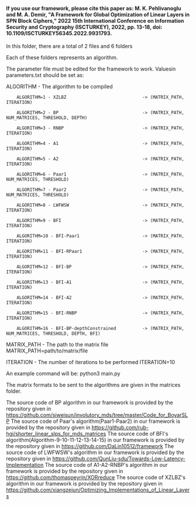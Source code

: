 #### If you use our framework, please cite this paper as: M. K. Pehlivanoglu and M. A. Demir, "A Framework for Global Optimization of Linear Layers in SPN Block Ciphers," 2022 15th International Conference on Information Security and Cryptography (ISCTURKEY), 2022, pp. 13-18, doi: 10.1109/ISCTURKEY56345.2022.9931793.


In this folder, there are a total of 2 files and 6 folders


Each of these folders represents an algorithm.


The parameter file must be edited for the framework to work.
Values ​​in parameters.txt should be set as:


ALGORITHM - The algorithm to be compiled 

        ALGORITHM=1 - XZLBZ                             -> (MATRIX_PATH, ITERATION)
        
        ALGORITHM=2 - BP                                -> (MATRIX_PATH, NUM_MATRICES, THRESHOLD, DEPTH)
        
        ALGORITHM=3 - RNBP                              -> (MATRIX_PATH, ITERATION)
        
        ALGORITHM=4 - A1                                -> (MATRIX_PATH, ITERATION)
        
        ALGORITHM=5 - A2                                -> (MATRIX_PATH, ITERATION)
        
        ALGORITHM=6 - Paar1                             -> (MATRIX_PATH, NUM_MATRICES, THRESHOLD)
        
        ALGORITHM=7 - Paar2                             -> (MATRIX_PATH, NUM_MATRICES, THRESHOLD)
        
        ALGORITHM=8 - LWFWSW                            -> (MATRIX_PATH, ITERATION)
        
        ALGORITHM=9 - BFI                               -> (MATRIX_PATH, ITERATION)
        
        ALGORITHM=10 - BFI-Paar1                        -> (MATRIX_PATH, ITERATION)
        
        ALGORITHM=11 - BFI-RPaar1                       -> (MATRIX_PATH, ITERATION)
        
        ALGORITHM=12 - BFI-BP                           -> (MATRIX_PATH, ITERATION)
        
        ALGORITHM=13 - BFI-A1                           -> (MATRIX_PATH, ITERATION)
        
        ALGORITHM=14 - BFI-A2                           -> (MATRIX_PATH, ITERATION)
        
        ALGORITHM=15 - BFI-RNBP                         -> (MATRIX_PATH, ITERATION)
        
        ALGORITHM=16 - BFI-BP-depthConstrained          -> (MATRIX_PATH, NUM_MATRICES, THRESHOLD, DEPTH, BFI)

MATRIX_PATH - The path to the matrix file
        MATRIX_PATH=path/to/matrix/file

ITERATION - The number of iterations to be performed
        ITERATION=10
        
An example command will be:
        python3 main.py

The matrix formats to be sent to the algorithms are given in the matrices folder.

The source code of BP algorithm in our framework is provided by the repository given in https://github.com/siweisun/involutory_mds/tree/master/Code_for_BoyarSLP
The source code of Paar's algorithm(Paar1-Paar2) in our framework is provided by the repository given in https://github.com/rub-hgi/shorter_linear_slps_for_mds_matrices
The source code of BFI's algorithm(Algorithm-9-10-11-12-13-14-15) in our framework is provided by the repository given in https://github.com/DaLin10512/framework
The source code of LWFWSW's algorithm in our framework is provided by the repository given in https://github.com/QunLiu-sdu/Towards-Low-Latency-Implementation
The source code of A1-A2-RNBP's algorithm in our framework is provided by the repository given in https://github.com/thomaspeyrin/XORreduce
The source code of XZLBZ's algorithm in our framework is provided by the repository given in https://github.com/xiangzejun/Optimizing_Implementations_of_Linear_Layers
